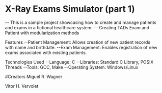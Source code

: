 # X-Ray Exams Simulator (part 1)
-- This is a sample project showcasing how to create and manage patients and exams in a fictional healthcare system.
-- Creating TADs Exam and Patient with modularization methods 


Features
--Patient Management: Allows creation of new patient records with name and birthdate.
--Exam Management: Enables registration of new exams associated with existing patients.

Technologies Used
--Language: C
--Libraries: Standard C Library, POSIX Threads 
--Tools: GCC, Make
--Operating System: Windows/Linux

#Creators
Miguel R. Wagner 

Vitor H. Vervolet
